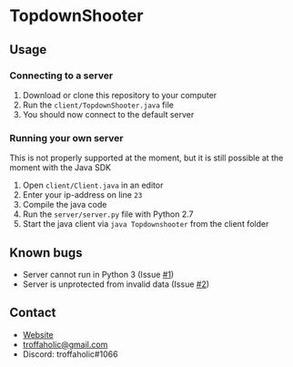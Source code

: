 # TopdownShooter

## Usage
### Connecting to a server
1. Download or clone this repository to your computer
2. Run the `client/TopdownShooter.java` file
3. You should now connect to the default server
### Running your own server
This is not properly supported at the moment, but it is still possible at the moment with the Java SDK
1. Open `client/Client.java` in an editor 
2. Enter your ip-address on line `23`
3. Compile the java code
4. Run the `server/server.py` file with Python 2.7
5. Start the java client via `java Topdownshooter` from the client folder
## Known bugs
* Server cannot run in Python 3 (Issue [#1](https://github.com/LogFlames/TopdownShooter/issues/1))
* Server is unprotected from invalid data (Issue [#2](https://github.com/LogFlames/TopdownShooter/issues/2))
## Contact
* [Website](https://troff.xyz)
* [troffaholic@gmail.com](mailto:troffaholic@gmail.com)
* Discord: troffaholic#1066
